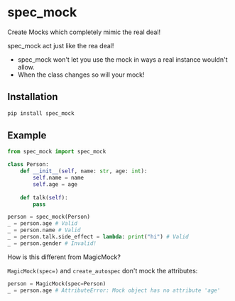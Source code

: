 # spec_mock
Create Mocks which completely mimic the real deal!

spec_mock act just like the rea deal!
* spec_mock won't let you use the mock in ways a real instance wouldn't allow.
* When the class changes so will your mock!

## Installation
```bash
pip install spec_mock
```

## Example
```python
from spec_mock import spec_mock

class Person:
    def __init__(self, name: str, age: int):
        self.name = name
        self.age = age
        
    def talk(self):
        pass

person = spec_mock(Person)
_ = person.age # Valid
_ = person.name # Valid
_ = person.talk.side_effect = lambda: print("hi") # Valid
_ = person.gender # Invalid!
```

How is this different from MagicMock?

`MagicMock(spec=)` and `create_autospec` don't mock the attributes: 
```python
person = MagicMock(spec=Person)
_ = person.age # AttributeError: Mock object has no attribute 'age'
```
 